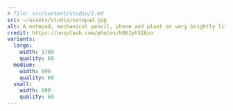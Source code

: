 ```yaml
---
# file: src/content/studio/1.md
src: ~/assets/studio/notepad.jpg
alt: A notepad, mechanical pencil, phone and plant on very brightly lit desk
credit: https://unsplash.com/photos/bU6JyhSI6zo
variants:
  large:
    width: 1700
    quality: 60
  medium:
    width: 890
    quality: 60
  small:
    width: 600
    quality: 60
---
```

